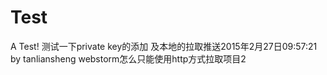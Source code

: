 # Test
A Test!
测试一下private key的添加 及本地的拉取推送2015年2月27日09:57:21 by tanliansheng
webstorm怎么只能使用http方式拉取项目2